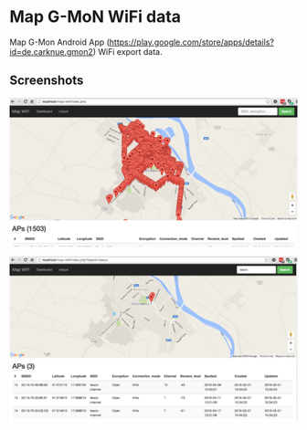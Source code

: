 # Map G-MoN WiFi data
Map G-Mon Android App (https://play.google.com/store/apps/details?id=de.carknue.gmon2) WiFi export data.

## Screenshots
![Dashboard](https://raw.githubusercontent.com/mikaelz/map-gmon-wifi-data/master/screenshot1.png)

![Search](https://raw.githubusercontent.com/mikaelz/map-gmon-wifi-data/master/screenshot2.png)
